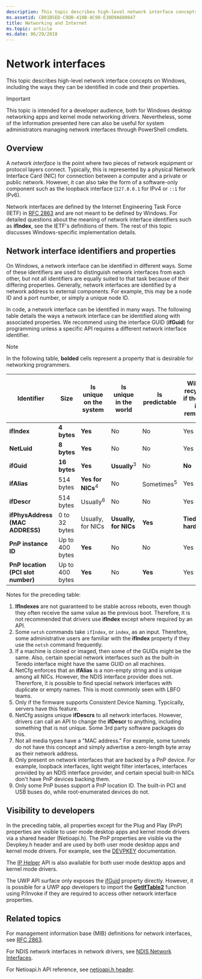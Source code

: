 ```yaml
---
description: This topic describes high-level network interface concepts on Windows, including the ways they can be identified in code and their properties.
ms.assetid: CB01B5ED-C9DB-410B-8C98-E30D9A680847
title: Networking and Internet
ms.topic: article
ms.date: 06/29/2018
---
```


# Network interfaces

This topic describes high-level network interface concepts on Windows, including the ways they can be identified in code and their properties. 

> [!IMPORTANT]
> This topic is intended for a developer audience, both for Windows desktop networking apps and kernel mode networking drivers. Nevertheless, some of the information presented here can also be useful for system administrators managing network interfaces through PowerShell cmdlets.

## Overview

A *network interface* is the point where two pieces of network equipment or protocol layers connect. Typically, this is represented by a physical Network Interface Card (NIC) for connection between a computer and a private or public network. However, it can also take the form of a software-only component such as the loopback interface (`127.0.0.1` for IPv4 or `::1` for IPv6).

Network interfaces are defined by the Internet Engineering Task Force (IETF) in [RFC 2863](https://tools.ietf.org/html/rfc2863) and are not meant to be defined by Windows. For detailed questions about the meaning of network interface identifiers such as **ifIndex**, see the IETF's definitions of them. The rest of this topic discusses Windows-specific implementation details.

## Network interface identifiers and properties

On Windows, a network interface can be identified in different ways. Some of these identifiers are used to distinguish network interfaces from each other, but not all identifiers are equally suited to that task because of their differing properties. Generally, network interfaces are identified by a network address to external components. For example, this may be a node ID and a port number, or simply a unique node ID. 

In code, a network interface can be identified in many ways. The following table details the ways a network interface can be identified along with associated properties. We recommend using the interface GUID (**ifGuid**) for programming unless a specific API requires a different network interface identifier.

> [!NOTE]
> In the following table, **bolded** cells represent a property that is desirable for networking programmers.

| Identifier | Size | Is unique on the system | Is unique in the world | Is predictable | Will be recycled if the NIC is removed | Persists across reboots | End users can modify at any time | Drivers can modify at any time | General familiarity with end users | Is always present |
| --- | --- | --- | --- | --- | --- | --- | --- | --- | --- | --- |
| **ifIndex** | **4 bytes** | **Yes** | No | No | Yes | No<sup>1</sup> | **No** | **No** | **Some**<sup>2</sup> | **Yes** |
| **NetLuid** | **8 bytes** | **Yes** | No | No | Yes | **Yes** | **No** | **No** | No | **Yes** |
| **ifGuid** | **16 bytes** | **Yes** | **Usually**<sup>3</sup> | No | **No** | **Yes** | **No** | **No** | No | **Yes** |
| **ifAlias** | 514 bytes | **Yes for NICs**<sup>4</sup> | No | Sometimes<sup>5</sup> | Yes | **Yes** | Yes | **No** | **Yes** | **Usually**<sup>4</sup> |
| **ifDescr** | 514 bytes | Usually<sup>6</sup> | No | No | Yes | **Yes** | **No** | Yes | **Yes** | **Usually** |
| **ifPhysAddress (MAC ADDRESS)**| 0 to 32 bytes | Usually, for NICs | **Usually, for NICs** | **Yes** | **Tied to hardware** | **Yes** | **No** | **No** | **Yes** | **Usually** <sup>7</sup> |
| **PnP instance ID** | Up to 400 bytes | **Yes** | No | No | Yes | **Yes** | **No** | **No** | No | **Usually, for NICs**<sup>8</sup> |
| **PnP location (PCI slot number)** | Up to 400 bytes | **Yes** | No | **Yes** | Yes | **Yes** | **No** | **No** | Sometimes | Sometimes<sup>8,9</sup> |

Notes for the preceding table:

1. **IfIndexes** are not guaranteed to be stable across reboots, even though they often receive the same value as the previous boot. Therefore, it is not recommended that drivers use **ifIndex** except where required by an API.
2. Some `netsh` commands take `ifIndex`, or `index`, as an input. Therefore, some administrative users are familiar with the **ifIndex** property if they use the `netsh` command frequently.
3. If a machine is cloned or imaged, then some of the GUIDs might be the same. Also, certain special network interfaces such as the built-in Teredo interface might have the same GUID on all machines.
4. NetCfg enforces that an **ifAlias** is a non-empty string and is unique among all NICs. However, the NDIS interface provider does not. Thererfore, it is possible to find special network interfaces with duplicate or empty names. This is most commonly seen with LBFO teams.
5. Only if the firmware supports Consistent Device Naming. Typcically, servers have this feature.
6. NetCfg assigns unique **ifDescrs** to all network interfaces. However, drivers can call an API to change the **ifDescr** to anything, including something that is not unique. Some 3rd party software packages do this.
7. Not all media types have a "MAC address." For example, some tunnels do not have this concept and simply advertise a zero-length byte array as their network address.
8. Only present on network interfaces that are backed by a PnP device. For example, loopback interfaces, light weight filter interfaces, interfaces provided by an NDIS interface provider, and certain special built-in NICs don't have PnP devices backing them.
9. Only some PnP buses support a PnP location ID. The built-in PCI and USB buses do, while root-enumerated devices do not.

## Visibility to developers

In the preceding table, all properties except for the Plug and Play (PnP) properties are visible to user mode desktop apps and kernel mode drivers via a shared header (Netioapi.h). The PnP properties are visible via the Devpkey.h header and are used by both user mode desktop apps and kernel mode drivers. For example, see the [DEVPKEY](/windows-hardware/drivers/install/devpkey-device-instanceid) documentation.

The [IP Helper](/windows/desktop/IpHlp/ip-helper-start-page) API is also available for both user mode desktop apps and kernel mode drivers.

The UWP API surface only exposes the [ifGuid](/uwp/api/windows.networking.connectivity.networkadapter.networkadapterid) property directly. However, it is possible for a UWP app developers to import the [**GetIfTable2**](/windows/desktop/api/netioapi/nf-netioapi-getiftable2) function using P/Invoke if they are required to access other network interface properties.

## Related topics

For management information base (MIB) definitions for network interfaces, see [RFC 2863](https://tools.ietf.org/html/rfc2863).

For NDIS network interfaces in network drivers, see [NDIS Network Interfaces](/windows-hardware/drivers/network/ndis-network-interfaces2).

For Netioapi.h API reference, see [netioapi.h header](/windows/desktop/api/netioapi/).
